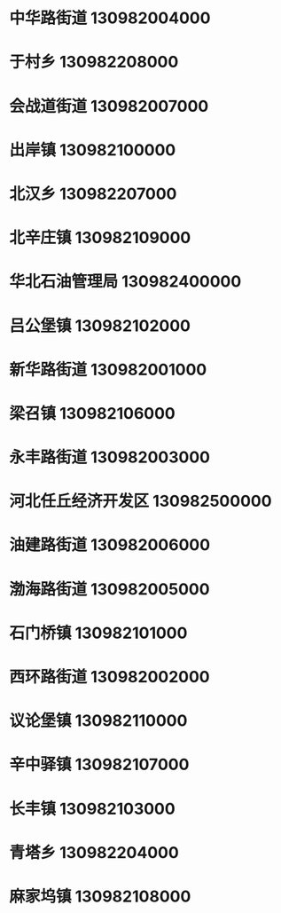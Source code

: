 # 中华路街道 130982004000
# 于村乡 130982208000
# 会战道街道 130982007000
# 出岸镇 130982100000
# 北汉乡 130982207000
# 北辛庄镇 130982109000
# 华北石油管理局 130982400000
# 吕公堡镇 130982102000
# 新华路街道 130982001000
# 梁召镇 130982106000
# 永丰路街道 130982003000
# 河北任丘经济开发区 130982500000
# 油建路街道 130982006000
# 渤海路街道 130982005000
# 石门桥镇 130982101000
# 西环路街道 130982002000
# 议论堡镇 130982110000
# 辛中驿镇 130982107000
# 长丰镇 130982103000
# 青塔乡 130982204000
# 麻家坞镇 130982108000

